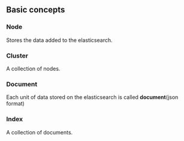 ## Basic concepts

### Node

Stores the data added to the elasticsearch.

### Cluster

A collection of nodes.

### Document

Each unit of data stored on the elasticsearch is called **document**(json format)

### Index

A collection of documents.
